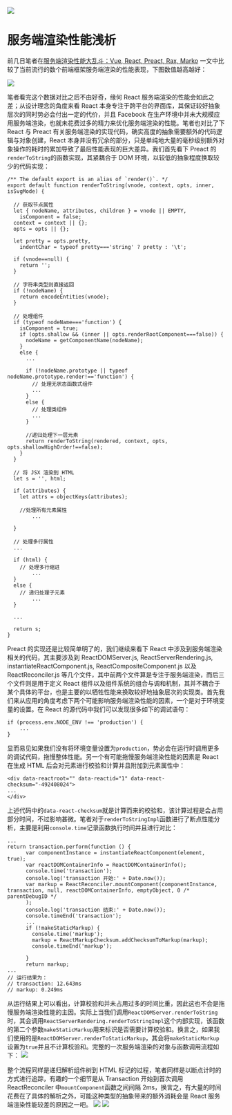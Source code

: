 [![](https://parg.co/UbM)](https://parg.co/bWg)

# 服务端渲染性能浅析

前几日笔者在[服务端渲染性能大乱斗：Vue, React, Preact, Rax, Marko](https://zhuanlan.zhihu.com/p/25003814) 一文中比较了当前流行的数个前端框架服务端渲染的性能表现，下图数值越高越好：

![](https://coding.net/u/hoteam/p/Cache/git/raw/master/2017/2/1/QQ20170205-0111.png)

笔者看完这个数据对比之后不由好奇，缘何 React 服务端渲染的性能会如此之差；从设计理念的角度来看 React 本身专注于跨平台的界面库，其保证较好抽象层次的同时势必会付出一定的代价，并且 Facebook 在生产环境中并未大规模应用服务端渲染，也就未花费过多的精力来优化服务端渲染的性能。笔者也对比了下 React 与 Preact 有关服务端渲染的实现代码，确实高度的抽象需要额外的代码逻辑与对象创建，React 本身并没有冗余的部分，只是单纯地大量的毫秒级别额外对象操作的耗时的累加导致了最后性能表现的巨大差异。我们首先看下 Preact 的`renderToString`的函数实现，其紧耦合于 DOM 环境，以较低的抽象程度换取较少的代码实现：
```
/** The default export is an alias of `render()`. */
export default function renderToString(vnode, context, opts, inner, isSvgMode) {

  // 获取节点属性
  let { nodeName, attributes, children } = vnode || EMPTY,
    isComponent = false;
  context = context || {};
  opts = opts || {};

  let pretty = opts.pretty,
    indentChar = typeof pretty==='string' ? pretty : '\t';

  if (vnode==null) {
    return '';
  }

  // 字符串类型则直接返回
  if (!nodeName) {
    return encodeEntities(vnode);
  }

  // 处理组件
  if (typeof nodeName==='function') {
    isComponent = true;
    if (opts.shallow && (inner || opts.renderRootComponent===false)) {
      nodeName = getComponentName(nodeName);
    }
    else {
      ...

      if (!nodeName.prototype || typeof nodeName.prototype.render!=='function') {
        // 处理无状态函数式组件
        ...
      }
      else {
        // 处理类组件
        ...
      }

      //递归处理下一层元素
      return renderToString(rendered, context, opts, opts.shallowHighOrder!==false);
    }
  }

  // 将 JSX 渲染到 HTML
  let s = '', html;

  if (attributes) {
    let attrs = objectKeys(attributes);

    //处理所有元素属性
		...

  }

  // 处理多行属性
  ...

  if (html) {
    // 处理多行缩进
		...
  }
  else {
    // 递归处理子元素
		...
  }

  ...

  return s;
}
```
Preact 的实现还是比较简单明了的，我们继续来看下 React 中涉及到服务端渲染相关的代码，其主要涉及到 ReactDOMServer.js, ReactServerRendering.js, instantiateReactComponent.js, ReactCompositeComponent.js 以及 ReactReconciler.js 等几个文件，其中前两个文件算是专注于服务端渲染，而后三个文件则是用于定义 React 组件以及组件系统的组合与调和机制，其并不耦合于某个具体的平台，也是主要的以牺牲性能来换取较好地抽象层次的实现类。首先我们来从应用的角度考虑下两个可能影响服务端渲染性能的因素，一个是对于环境变量的设置。在 React 的源代码中我们可以发现很多如下的调试语句：
```
if (process.env.NODE_ENV !== 'production') {
    ...
}
```
显而易见如果我们没有将环境变量设置为`production`，势必会在运行时调用更多的调试代码，拖慢整体性能。另一个有可能拖慢服务端渲染性能的因素是 React 在生成 HTML 后会对元素进行校验和计算并且附加到元素属性中：
```
<div data-reactroot="" data-reactid="1" data-react-checksum="-492408024">
...
</div>
```
上述代码中的`data-react-checksum`就是计算而来的校验和，该计算过程是会占用部分时间，不过影响甚微。笔者对于`renderToStringImpl`函数进行了断点性能分析，主要是利用`console.time`记录函数执行时间并且进行对比：
```
...
return transaction.perform(function () {
      var componentInstance = instantiateReactComponent(element, true);
      var reactDOMContainerInfo = ReactDOMContainerInfo();
      console.time('transaction');
      console.log('transaction 开始:' + Date.now());
      var markup = ReactReconciler.mountComponent(componentInstance, transaction, null, reactDOMContainerInfo, emptyObject, 0 /* parentDebugID */
      );
      console.log('transaction 结束:' + Date.now());
      console.timeEnd('transaction');
      ...
      if (!makeStaticMarkup) {
        console.time('markup');
        markup = ReactMarkupChecksum.addChecksumToMarkup(markup);
        console.timeEnd('markup');

      }
      return markup;
...
// 运行结果为：
// transaction: 12.643ms
// markup: 0.249ms
```
从运行结果上可以看出，计算校验和并未占用过多的时间比重，因此这也不会是拖慢服务端渲染性能的主因。实际上当我们调用`ReactDOMServer.renderToString`时，其会调用`ReactServerRendering.renderToStringImpl`这个内部实现，该函数的第二个参数`makeStaticMarkup`用来标识是否需要计算校验和。换言之，如果我们使用的是`ReactDOMServer.renderToStaticMarkup`，其会将`makeStaticMarkup`设置为`true`并且不计算校验和。完整的一次服务端渲染的对象与函数调用流程如下：
![](https://coding.net/u/hoteam/p/Cache/git/raw/master/2017/2/1/renderToString.png)

整个流程同样是递归解析组件树到 HTML 标记的过程，笔者同样是以断点计时的方式进行追踪，有趣的一个细节是从 Transaction 开始到首次调用ReactReconciler 中`mountComponent`函数之间间隔 2ms，换言之，有大量的时间花费在了具体的解析之外，可能这种类型的抽象带来的额外消耗会是 React 服务端渲染性能较差的原因之一吧。
![](https://coding.net/u/hoteam/p/Cache/git/raw/master/2017/2/1/QQ20170206-0react.png)
![](https://coding.net/u/hoteam/p/Cache/git/raw/master/2017/2/1/QQ20170206-0preact.png)
